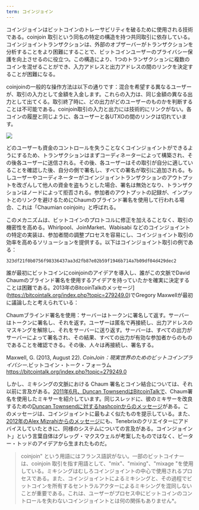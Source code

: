 ```yaml
---
term: コインジョイン
---
```

コインジョインはビットコインのトレーサビリティを破るために使用される技術である。coinjoin 取引という同名の特定の構造を持つ共同取引に依存している。コインジョイントランザクションは、外部のオブザーバーがトランザクションを分析することをより困難にすることで、ビットコインユーザーのプライバシー保護を向上させるのに役立つ。この構造により、1つのトランザクションに複数のコインを混ぜることができ、入力アドレスと出力アドレスの間のリンクを決定することが困難になる。

coinjoinの一般的な操作方法は以下の通りです：混合を希望する異なるユーザーが、取引の入力として金額を入金します。これらの入力は、同じ金額の異なる出力として出てくる。取引終了時に、どの出力がどのユーザーのものかを判断することは不可能である。coinjoin取引の入力と出力には技術的にリンクがない。各コインの履歴と同じように、各ユーザーと各UTXOの間のリンクは切れています。

![](../../dictionnaire/assets/4.webp)

どのユーザーも資金のコントロールを失うことなくコインジョイントができるようにするため、トランザクションはまずコーディネーターによって構築され、その後各ユーザーに送信される。その後、各ユーザーはその取引が自分に適していることを確認した後、自分の側で署名し、すべての署名が取引に追加される。もしユーザーやコーディネーターがコインジョイントランザクションのアウトプットを改ざんして他人の資金を盗もうとした場合、署名は無効となり、トランザクションはノードによって拒否される。参加者のアウトプットの記録が、インプットとのリンクを避けるためにChaumのブラインド署名を使用して行われる場合、これは「Chaumian coinjoin」と呼ばれる。

このメカニズムは、ビットコインのプロトコルに修正を加えることなく、取引の機密性を高める。Whirlpool、JoinMarket、Wabisabi などのコインジョイントの特定の実装は、参加者間の調整プロセスを容易にし、コインジョイント取引の効率を高めるソリューションを提供する。以下はコインジョイント取引の例である：

```text
323df21f0b0756f98336437aa3d2fb87e02b59f1946b714a7b09df04d429dec2
```

誰が最初にビットコインにcoinjoinのアイデアを導入し、誰がこの文脈でDavid Chaumのブラインド署名を使用するアイデアを持っていたかを確実に決定することは困難である。2013年のBitcoinTalkのメッセージ](https://bitcointalk.org/index.php?topic=279249.0)でGregory Maxwellが最初に議論したと考えられている：

Chaumブラインド署名を使用：サーバーはトークンに署名して返す。サーバーはトークンに署名し、それを返す。ユーザーは匿名で再接続し、出力アドレスのマスキングを解除し、それをサーバーに送り返す。サーバーは、すべての出力がサーバーによって署名され、その結果、すべての出力が有効な参加者からのものであることを確認できる。その後、人々は再接続し、署名する。

Maxwell, G. (2013, August 22). *CoinJoin：現実世界のためのビットコインプライバシー*.ビットコイン・トーク・フォーラム https://bitcointalk.org/index.php?topic=279249.0

しかし、ミキシングの文脈における Chaum 署名とコイン結合については、それ以前に言及がある。[2011年6月、Duncan TownsendはBitcoinTalkで](https://bitcointalk.org/index.php?topic=12751.0)、Chaum署名を使用したミキサーを紹介しています。同じスレッドに、彼のミキサーを改良するための[Duncan Townsendに対するhashcoinからのメッセージ](https://bitcointalk.org/index.php?topic=12751.msg315793#msg315793)がある。このメッセージは、コインジョイントに最もよく似たものを提示している。また、[2012年のAlex Mizrahiからのメッセージ](https://gist.github.com/killerstorm/6f843e1d3ffc38191aebca67d483bd88#file-laundry)にも、Tenebrixのクリエイターにアドバイスしていたときに、同様のシステムについての言及がある。コインジョイント」という言葉自体はグレッグ・マクスウェルが考案したものではなく、ピーター・トッドのアイデアから生まれたものだ。

> coinjoin" という用語にはフランス語訳がない。一部のビットコイナーは、coinjoin 取引を指す用語として、"mix"、"mixing"、"mixage "を使用している。ミキシングはむしろコインジョイントの中心で使用されるプロセスである。また、コインジョイントによるミキシングと、その過程でビットコインを所有するセントラルアクターによるミキシングを混同しないことが重要である。これは、ユーザーがプロセス中にビットコインのコントロールを失わないコインジョイントとは何の関係もありません*。